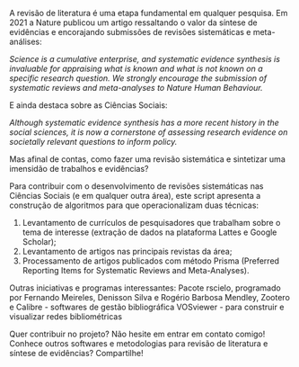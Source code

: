 A revisão de literatura é uma etapa fundamental em qualquer pesquisa. Em 2021 a Nature publicou um artigo ressaltando o valor da síntese de evidências e encorajando submissões de revisões sistemáticas e meta-análises:

_Science is a cumulative enterprise, and systematic evidence synthesis is invaluable for appraising what is known and what is not known on a specific research question. We strongly encourage the submission of systematic reviews and meta-analyses to Nature Human Behaviour._

E ainda destaca sobre as Ciências Sociais:

_Although systematic evidence synthesis has a more recent history in the social sciences, it is now a cornerstone of assessing research evidence on societally relevant questions to inform policy._

Mas afinal de contas, como fazer uma revisão sistemática e sintetizar uma imensidão de trabalhos e evidências?

Para contribuir com o desenvolvimento de revisões sistemáticas nas Ciências Sociais (e em qualquer outra área), este script apresenta a construção de algoritmos para que operacionalizam duas técnicas:

1. Levantamento de currículos de pesquisadores que trabalham sobre o tema de interesse (extração de dados na plataforma Lattes e Google Scholar);
2. Levantamento de artigos nas principais revistas da área;
2. Processamento de artigos publicados com método Prisma (Preferred Reporting Items for Systematic Reviews and Meta-Analyses).

Outras iniciativas e programas interessantes:
Pacote rscielo, programado por Fernando Meireles, Denisson Silva e Rogério Barbosa
Mendley, Zootero e Calibre - softwares de gestão bibliográfica
VOSviewer - para construir e visualizar redes bibliométricas
 
Quer contribuir no projeto? Não hesite em entrar em contato comigo!
Conhece outros softwares e metodologias para revisão de literatura e síntese de evidências? Compartilhe!
